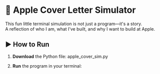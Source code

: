 # 🍎 Apple Cover Letter Simulator

This fun little terminal simulation is not just a program—it's a story.  
A reflection of who I am, what I’ve built, and why I want to build at Apple.

## ▶️ How to Run

1. **Download** the Python file:
apple_cover_sim.py

2. **Run** the program in your terminal:
